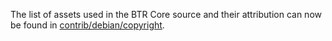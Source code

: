The list of assets used in the BTR Core source and their attribution can now be found in [contrib/debian/copyright](../contrib/debian/copyright).
